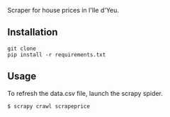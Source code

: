Scraper for house prices in l'Ile d'Yeu.

## Installation

```
git clone 
pip install -r requirements.txt
```

## Usage

To refresh the data.csv file, launch the scrapy spider.

```
$ scrapy crawl scrapeprice
```
